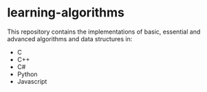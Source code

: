 # learning-algorithms
This repository contains the implementations of basic, essential and advanced algorithms and data structures in:
- C
- C++
- C#
- Python
- Javascript


